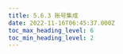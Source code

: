 ```yaml
---
title: 5.6.3 账号集成
date: 2022-11-16T06:45:37.000Z
toc_max_heading_level: 6
toc_min_heading_level: 2
---
```



